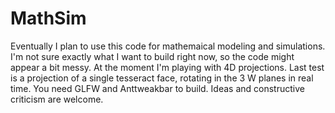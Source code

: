 # MathSim

Eventually I plan to use this code for mathemaical modeling and 
simulations. I'm not sure exactly what I want to build right now,
so the code might appear a bit messy. At the moment I'm playing with
4D projections. Last test is a projection of a single tesseract face,
rotating in the 3 W planes in real time. You need GLFW and Anttweakbar 
to build.
Ideas and constructive criticism are welcome. 
